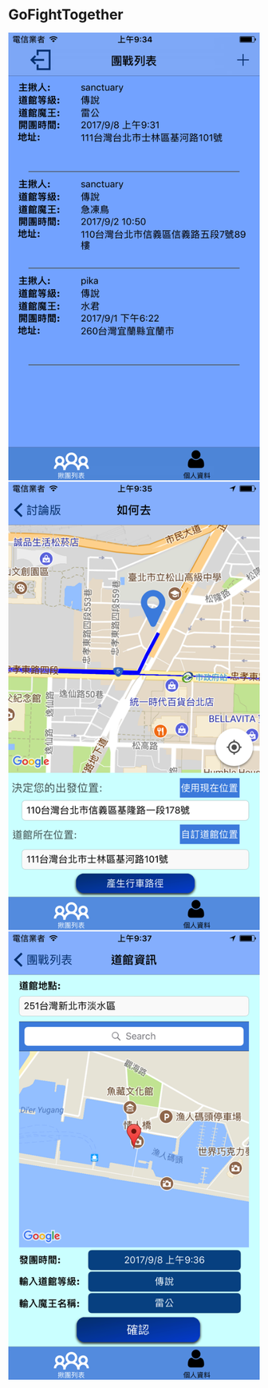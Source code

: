 # GoFightTogether 

![img](https://github.com/WeiTsungCheng/Project2/blob/master/photo1.png)  ![img](https://github.com/WeiTsungCheng/Project2/blob/master/photo2.png)  ![img](https://github.com/WeiTsungCheng/Project2/blob/master/photo3.png)
